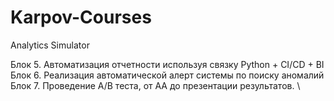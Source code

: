 # Karpov-Courses
Analytics Simulator

Блок 5. Автоматизация отчетности используя связку Python + CI/CD + BI \
Блок 6. Реализация автоматической алерт системы по поиску аномалий \
Блок 7. Проведение A/B теста, от AA до презентации результатов. \
